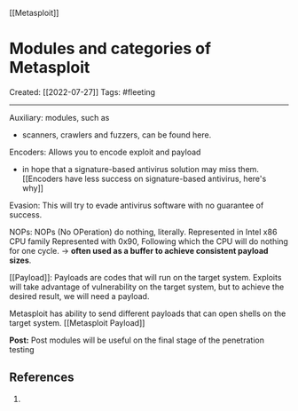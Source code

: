 [[Metasploit]]

# Modules and categories of Metasploit
Created:  [[2022-07-27]]
Tags: #fleeting 

---
Auxiliary: modules, such as 
- scanners, crawlers and fuzzers, can be found here.


Encoders: Allows you to encode exploit and payload 
- in hope that a signature-based antivirus solution may miss them.
[[Encoders have less success on signature-based antivirus, here's why]]


Evasion: This will try to evade antivirus software with no guarantee of success. 


NOPs: NOPs (No OPeration) do nothing, literally.
Represented in Intel x86 CPU family 
Represented with 0x90, 
Following which the CPU will do nothing for one cycle. 
-> **often used as a buffer to achieve consistent payload sizes**.


[[Payload]]: Payloads are codes that will run on the target system.
Exploits will take advantage of vulnerability on the target system, 
but to achieve the desired result, we will need a payload. 

Metasploit has ability to send different payloads that can open shells on the target system. [[Metasploit Payload]]



**Post:** Post modules will be useful on the final stage of the penetration testing












## References
1. 